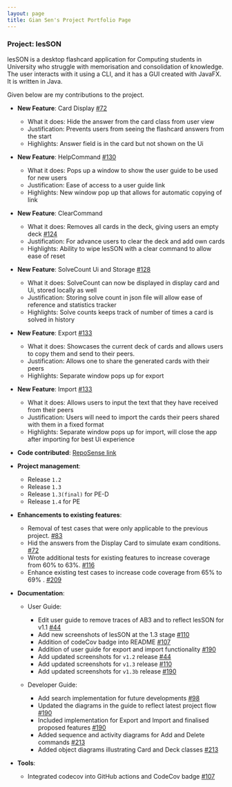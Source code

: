 ```yaml
---
layout: page
title: Gian Sen's Project Portfolio Page
---
```


### Project: lesSON

lesSON is a desktop flashcard application for Computing students in University who struggle with
memorisation and consolidation of knowledge. The user interacts with it using a CLI, and it has a
GUI created with JavaFX. It is written in Java.

Given below are my contributions to the project.

* **New Feature**: Card Display [\#72](https://github.com/AY2324S1-CS2103T-W17-4/tp/pull/72)
  * What it does: Hide the answer from the card class from user view
  * Justification: Prevents users from seeing the flashcard answers from the start
  * Highlights: Answer field is in the card but not shown on the Ui

* **New Feature**: HelpCommand [\#130](https://github.com/AY2324S1-CS2103T-W17-4/tp/pull/130)
  * What it does: Pops up a window to show the user guide to be used for new users
  * Justification: Ease of access to a user guide link
  * Highlights: New window pop up that allows for automatic copying of link

* **New Feature**: ClearCommand
  * What it does: Removes all cards in the deck, giving users an empty deck [\#124](https://github.com/AY2324S1-CS2103T-W17-4/tp/pull/124)
  * Justification: For advance users to clear the deck and add own cards
  * Highlights: Ability to wipe lesSON with a clear command to allow ease of reset

* **New Feature**: SolveCount Ui and Storage [\#128](https://github.com/AY2324S1-CS2103T-W17-4/tp/pull/128)
  * What it does: SolveCount can now be displayed in display card and Ui, stored locally as well
  * Justification: Storing solve count in json file will allow ease of reference and statistics tracker
  * Highlights: Solve counts keeps track of number of times a card is solved in history

* **New Feature**: Export [\#133](https://github.com/AY2324S1-CS2103T-W17-4/tp/pull/133)
  * What it does: Showcases the current deck of cards and allows users to copy them and send to their peers.
  * Justification: Allows one to share the generated cards with their peers
  * Highlights: Separate window pops up for export

* **New Feature**: Import [\#133](https://github.com/AY2324S1-CS2103T-W17-4/tp/pull/133)
  * What it does: Allows users to input the text that they have received from their peers
  * Justification: Users will need to import the cards their peers shared with them in a fixed format
  * Highlights: Separate window pops up for import, will close the app after importing for best Ui experience

* **Code contributed**: [RepoSense link](https://nus-cs2103-ay2324s1.github.io/tp-dashboard/?search=gsgiansen&breakdown=true)

* **Project management**:
  * Release `1.2`
  * Release `1.3`
  * Release `1.3(final)` for PE-D
  * Release `1.4` for PE

* **Enhancements to existing features**:
  * Removal of test cases that were only applicable to the previous project. [#83](https://github.com/AY2324S1-CS2103T-W17-4/tp/pull/83)
  * Hid the answers from the Display Card to simulate exam conditions. [#72](https://github.com/AY2324S1-CS2103T-W17-4/tp/pull/72)
  * Wrote additional tests for existing features to increase coverage from 60% to 63%. [\#116](https://github.com/AY2324S1-CS2103T-W17-4/tp/pull/116)
  * Enhance existing test cases to increase code coverage from 65% to 69% . [\#209](https://github.com/AY2324S1-CS2103T-W17-4/tp/pull/209)

* **Documentation**:
  * User Guide:
    * Edit user guide to remove traces of AB3 and to reflect lesSON for v1.1 [\#44](https://github.com/AY2324S1-CS2103T-W17-4/tp/pull/44)
    * Add new screenshots of lesSON at the 1.3 stage [\#110](https://github.com/AY2324S1-CS2103T-W17-4/tp/pull/110)
    * Addition of codeCov badge into README [\#107](https://github.com/AY2324S1-CS2103T-W17-4/tp/pull/107)
    * Addition of user guide for export and import functionality [\#190](https://github.com/AY2324S1-CS2103T-W17-4/tp/pull/190)
    * Add updated screenshots for `v1.2` release [\#44](https://github.com/AY2324S1-CS2103T-W17-4/tp/pull/44)
    * Add updated screenshots for `v1.3` release [\#110](https://github.com/AY2324S1-CS2103T-W17-4/tp/pull/110)
    * Add updated screenshots for `v1.3b` release [\#190](https://github.com/AY2324S1-CS2103T-W17-4/tp/pull190)

  * Developer Guide:
    * Add search implementation for future developments [\#98](https://github.com/AY2324S1-CS2103T-W17-4/tp/pull/98)
    * Updated the diagrams in the guide to reflect latest project flow [\#190](https://github.com/AY2324S1-CS2103T-W17-4/tp/pull/190)
    * Included implementation for Export and Import and finalised proposed features [\#190](https://github.com/AY2324S1-CS2103T-W17-4/tp/pull/190)
    * Added sequence and activity diagrams for Add and Delete commands [#213](https://github.com/AY2324S1-CS2103T-W17-4/tp/pull/214)
    * Added object diagrams illustrating Card and Deck classes [#213](https://github.com/AY2324S1-CS2103T-W17-4/tp/pull/213)


* **Tools**:
  * Integrated codecov into GitHub actions and CodeCov badge [\#107](https://github.com/AY2324S1-CS2103T-W17-4/tp/pull/107)


